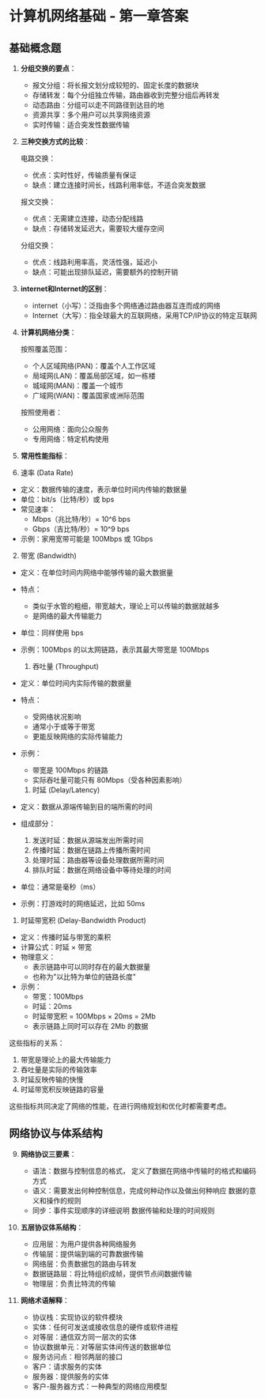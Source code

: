 # 计算机网络基础 - 第一章答案

## 基础概念题
1. **分组交换的要点**：
   - 报文分组：将长报文划分成较短的、固定长度的数据块
   - 存储转发：每个分组独立传输，路由器收到完整分组后再转发
   - 动态路由：分组可以走不同路径到达目的地
   - 资源共享：多个用户可以共享网络资源
   - 实时传输：适合突发性数据传输

2. **三种交换方式的比较**：
   
   电路交换：
   - 优点：实时性好，传输质量有保证
   - 缺点：建立连接时间长，线路利用率低，不适合突发数据

   报文交换：
   - 优点：无需建立连接，动态分配线路
   - 缺点：存储转发延迟大，需要较大缓存空间

   分组交换：
   - 优点：线路利用率高，灵活性强，延迟小
   - 缺点：可能出现排队延迟，需要额外的控制开销

3. **internet和Internet的区别**：
   - internet（小写）：泛指由多个网络通过路由器互连而成的网络
   - Internet（大写）：指全球最大的互联网络，采用TCP/IP协议的特定互联网

4. **计算机网络分类**：
   
   按照覆盖范围：
   - 个人区域网络(PAN)：覆盖个人工作区域
   - 局域网(LAN)：覆盖局部区域，如一栋楼
   - 城域网(MAN)：覆盖一个城市
   - 广域网(WAN)：覆盖国家或洲际范围

   按照使用者：
   - 公用网络：面向公众服务
   - 专用网络：特定机构使用

5. **常用性能指标**：
1.  速率 (Data Rate)
- 定义：数据传输的速度，表示单位时间内传输的数据量
- 单位：bit/s（比特/秒）或 bps
- 常见速率：
  - Mbps（兆比特/秒）= 10^6 bps
  - Gbps（吉比特/秒）= 10^9 bps
- 示例：家用宽带可能是 100Mbps 或 1Gbps

2. 带宽 (Bandwidth)
- 定义：在单位时间内网络中能够传输的最大数据量
- 特点：
  - 类似于水管的粗细，带宽越大，理论上可以传输的数据就越多
  - 是网络的最大传输能力
- 单位：同样使用 bps
- 示例：100Mbps 的以太网链路，表示其最大带宽是 100Mbps
  1. 吞吐量 (Throughput)
- 定义：单位时间内实际传输的数据量
- 特点：
  - 受网络状况影响
  - 通常小于或等于带宽
  - 更能反映网络的实际传输能力
- 示例：
  - 带宽是 100Mbps 的链路
  - 实际吞吐量可能只有 80Mbps（受各种因素影响）

  1. 时延 (Delay/Latency)
- 定义：数据从源端传输到目的端所需的时间
- 组成部分：
  1. 发送时延：数据从源端发出所需时间
  2. 传播时延：数据在链路上传播所需时间
  3. 处理时延：路由器等设备处理数据所需时间
  4. 排队时延：数据在网络设备中等待处理的时间
- 单位：通常是毫秒（ms）
- 示例：打游戏时的网络延迟，比如 50ms

1. 时延带宽积 (Delay-Bandwidth Product)
- 定义：传播时延与带宽的乘积
- 计算公式：时延 × 带宽
- 物理意义：
  - 表示链路中可以同时存在的最大数据量
  - 也称为"以比特为单位的链路长度"
- 示例：
  - 带宽：100Mbps
  - 时延：20ms
  - 时延带宽积 = 100Mbps × 20ms = 2Mb
  - 表示链路上同时可以存在 2Mb 的数据

这些指标的关系：
1. 带宽是理论上的最大传输能力
2. 吞吐量是实际的传输效率
3. 时延反映传输的快慢
4. 时延带宽积反映链路的容量

这些指标共同决定了网络的性能，在进行网络规划和优化时都需要考虑。

## 网络协议与体系结构
9. **网络协议三要素**：
   - 语法：数据与控制信息的格式， 定义了数据在网络中传输时的格式和编码方式
   - 语义：需要发出何种控制信息，完成何种动作以及做出何种响应  数据的意义和操作的规则
   - 同步：事件实现顺序的详细说明 数据传输和处理的时间规则

10. **五层协议体系结构**：
    - 应用层：为用户提供各种网络服务
    - 传输层：提供端到端的可靠数据传输
    - 网络层：负责数据包的路由与转发
    - 数据链路层：将比特组织成帧，提供节点间数据传输
    - 物理层：负责比特流的传输

11. **网络术语解释**：
    - 协议栈：实现协议的软件模块
    - 实体：任何可发送或接收信息的硬件或软件进程
    - 对等层：通信双方同一层次的实体
    - 协议数据单元：对等层实体间传送的数据单位
    - 服务访问点：相邻两层的接口
    - 客户：请求服务的实体
    - 服务器：提供服务的实体
    - 客户-服务器方式：一种典型的网络应用模型

